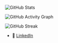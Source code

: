 ![GitHub Stats](https://github-readme-stats.vercel.app/api?username=n1sarga&show_icons=true&theme=radical)

![GitHub Activity Graph](https://github-readme-activity-graph.vercel.app/graph?username=n1sarga&theme=github-dark)

![GitHub Streak](https://github-readme-streak-stats.herokuapp.com/?user=n1sarga&theme=dark)

- 💼 [LinkedIn](https://linkedin.com/in/n1sarga)
